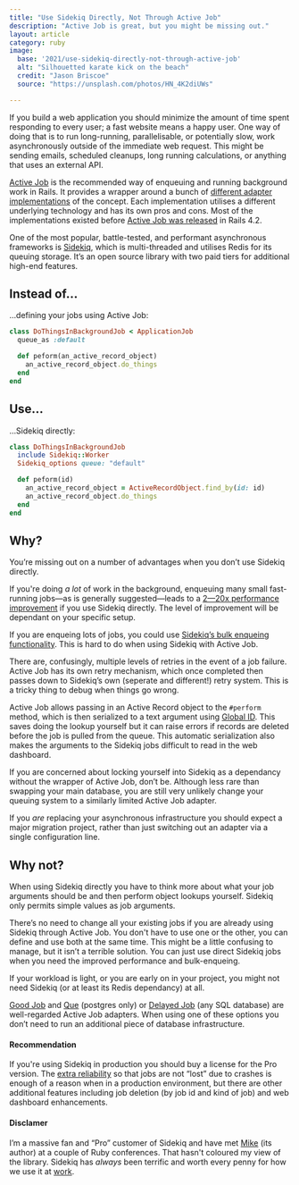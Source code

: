 ```yaml
---
title: "Use Sidekiq Directly, Not Through Active Job"
description: "Active Job is great, but you might be missing out."
layout: article
category: ruby
image:
  base: '2021/use-sidekiq-directly-not-through-active-job'
  alt: "Silhouetted karate kick on the beach"
  credit: "Jason Briscoe"
  source: "https://unsplash.com/photos/HN_4K2diUWs"

---
```


If you build a web application you should minimize the amount of time spent responding to every user; a fast website means a happy user. One way of doing that is to run long-running, parallelisable, or potentially slow, work asynchronously outside of the immediate web request. This might be sending emails, scheduled cleanups, long running calculations, or anything that uses an external API.

[Active Job](https://guides.rubyonrails.org/active_job_basics.html) is the recommended way of enqueuing and running background work in Rails. It provides a wrapper around a bunch of [different adapter implementations](https://api.rubyonrails.org/classes/ActiveJob/QueueAdapters.html) of the concept. Each implementation utilises a different underlying technology and has its own pros and cons. Most of the implementations existed before [Active Job was released](https://guides.rubyonrails.org/4_2_release_notes.html#active-job) in Rails 4.2.

One of the most popular, battle-tested, and performant asynchronous frameworks is [Sidekiq](https://sidekiq.org), which is multi-threaded and utilises Redis for its queuing storage. It’s an open source library with two paid tiers for additional high-end features.


## Instead of…

…defining your jobs using Active Job:

```ruby
class DoThingsInBackgroundJob < ApplicationJob
  queue_as :default

  def peform(an_active_record_object)
    an_active_record_object.do_things
  end
end
```

## Use…

…Sidekiq directly:

```ruby
class DoThingsInBackgroundJob
  include Sidekiq::Worker
  Sidekiq_options queue: "default"

  def peform(id)
    an_active_record_object = ActiveRecordObject.find_by(id: id)
    an_active_record_object.do_things
  end
end
```


## Why?

You’re missing out on a number of advantages when you don’t use Sidekiq directly.

If you're doing _a lot_ of work in the background, enqueuing many small fast-running jobs—as is generally suggested—leads to a [2—20x performance improvement](https://github.com/mperham/sidekiq/wiki/Active-Job#performance) if you use Sidekiq directly. The level of improvement will be dependant on your specific setup.

If you are enqueing lots of jobs, you could use [Sidekiq’s bulk enqueing functionality](https://github.com/mperham/sidekiq/wiki/Bulk-Queueing). This is hard to do when using Sidekiq with Active Job.

There are, confusingly, multiple levels of retries in the event of a job failure. Active Job has its own retry mechanism, which once completed then passes down to Sidekiq’s own (seperate and different!) retry system. This is a tricky thing to debug when things go wrong.

Active Job allows passing in an Active Record object to the `#perform` method, which is then serialized to a text argument using [Global ID](https://github.com/rails/globalid). This saves doing the lookup yourself but it can raise errors if records are deleted before the job is pulled from the queue. This automatic serialization also makes the arguments to the Sidekiq jobs difficult to read in the web dashboard.

If you are concerned about locking yourself into Sidekiq as a dependancy without the wrapper of Active Job, don’t be. Although less rare than swapping your main database, you are still very unlikely change your queuing system to a similarly limited Active Job adapter.

If you _are_ replacing your asynchronous infrastructure you should expect a major migration project, rather than just switching out an adapter via a single configuration line.


## Why not?

When using Sidekiq directly you have to think more about what your job arguments should be and then perform object lookups yourself. Sidekiq only permits simple values as job arguments.

There’s no need to change all your existing jobs if you are already using Sidekiq through Active Job. You don't have to use one or the other, you can define and use both at the same time. This might be a little confusing to manage, but it isn’t a terrible solution. You can just use direct Sidekiq jobs when you need the improved performance and bulk-enqueing.

If your workload is light, or you are early on in your project, you might not need Sidekiq (or at least its Redis dependancy) at all.

[Good Job](https://github.com/bensheldon/good_job) and [Que](https://github.com/que-rb/que) (postgres only) or [Delayed Job](https://github.com/collectiveidea/delayed_job) (any SQL database) are well-regarded Active Job adapters. When using one of these options you don’t need to run an additional piece of database infrastructure.


#### Recommendation

If you're using Sidekiq in production you should buy a license for the Pro version. The [extra reliability](https://github.com/mperham/sidekiq/wiki/Reliability#using-super_fetch) so that jobs are not “lost” due to crashes is enough of a reason when in a production environment, but there are other additional features including job deletion (by job id and kind of job) and web dashboard enhancements.


#### Disclamer

I’m a massive fan and “Pro” customer of Sidekiq and have met [Mike](https://twitter.com/getajobmike) (its author) at a couple of Ruby conferences. That hasn't coloured my view of the library. Sidekiq has _always_ been terrific and worth every penny for how we use it at [work](https://coveragebook.com).